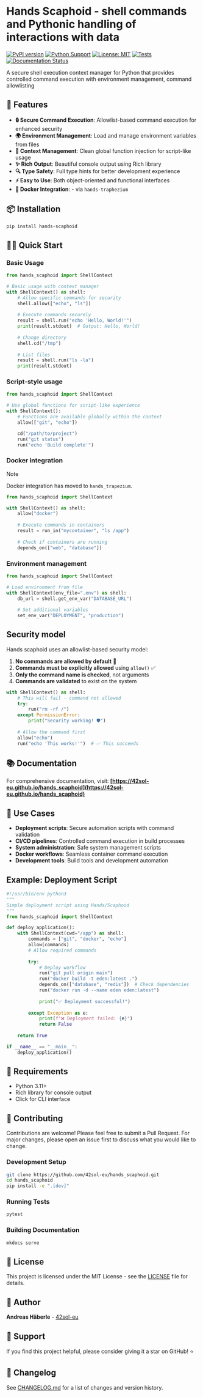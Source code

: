 # Hands Scaphoid - shell commands and Pythonic handling of interactions with data 

[![PyPI version](https://badge.fury.io/py/hands-scaphoid.svg)](https://badge.fury.io/py/hands-scaphoid)
[![Python Support](https://img.shields.io/pypi/pyversions/hands-scaphoid.svg)](https://pypi.org/project/hands-scaphoid/)
[![License: MIT](https://img.shields.io/badge/License-MIT-yellow.svg)](https://opensource.org/licenses/MIT)
[![Tests](https://github.com/42sol-eu/hands_scaphoid/workflows/Tests/badge.svg)](https://github.com/42sol-eu/hands_scaphoid/actions)
[![Documentation Status](https://img.shields.io/badge/docs-latest-brightgreen.svg)](https://42sol-eu.github.io/hands_scaphoid/)

A secure shell execution context manager for Python that provides controlled command execution with environment management, command allowlisting

## 🚀 Features

- **🔒 Secure Command Execution**: Allowlist-based command execution for enhanced security
- **🌍 Environment Management**: Load and manage environment variables from files
- **🎯 Context Management**: Clean global function injection for script-like usage
- **✨ Rich Output**: Beautiful console output using Rich library
- **🔍 Type Safety**: Full type hints for better development experience
- **⚡ Easy to Use**: Both object-oriented and functional interfaces
- **🐳 Docker Integration**: - via `hands-traphezium`

## 📦 Installation

```bash
pip install hands-scaphoid
```

## 🏃‍♂️ Quick Start

### Basic Usage

```python
from hands_scaphoid import ShellContext

# Basic usage with context manager
with ShellContext() as shell:
    # Allow specific commands for security
    shell.allow(["echo", "ls"])
    
    # Execute commands securely
    result = shell.run("echo 'Hello, World!'")
    print(result.stdout)  # Output: Hello, World!
    
    # Change directory
    shell.cd("/tmp")
    
    # List files
    result = shell.run("ls -la")
    print(result.stdout)
```

### Script-style usage

```python
from hands_scaphoid import ShellContext

# Use global functions for script-like experience
with ShellContext():
    # Functions are available globally within the context
    allow(["git", "echo"])

    cd("/path/to/project")
    run("git status")
    run("echo 'Build complete'")
```

### Docker integration

> [!Note]
> Docker integration has moved to `hands_trapezium`.

```python
from hands_scaphoid import ShellContext

with ShellContext() as shell:
    allow("docker")
    
    # Execute commands in containers
    result = run_in("mycontainer", "ls /app")
    
    # Check if containers are running
    depends_on(["web", "database"])
```

### Environment management

```python
from hands_scaphoid import ShellContext

# Load environment from file
with ShellContext(env_file=".env") as shell:
    db_url = shell.get_env_var("DATABASE_URL")
    
    # Set additional variables
    set_env_var("DEPLOYMENT", "production")
```

## Security model

Hands scaphoid uses an allowlist-based security model:

1. **No commands are allowed by default** 🚫
2. **Commands must be explicitly allowed** using `allow()` ✅
3. **Only the command name is checked**, not arguments
4. **Commands are validated** to exist on the system

```python
with ShellContext() as shell:
    # This will fail - command not allowed
    try:   
        run("rm -rf /")
    except PermissionError:
        print("Security working! 🛡️")
    
    # Allow the command first
    allow("echo")
    run("echo 'This works!'")  # ✅ This succeeds
```

## 📚 Documentation

For comprehensive documentation, visit: **[https://42sol-eu.github.io/hands_scaphoid](https://42sol-eu.github.io/hands_scaphoid)**

## 🎯 Use Cases

- **Deployment scripts**: Secure automation scripts with command validation
- **CI/CD pipelines**: Controlled command execution in build processes
- **System administration**: Safe system management scripts
- **Docker workflows**: Seamless container command execution
- **Development tools**: Build tools and development automation

## Example: Deployment Script

```python
#!/usr/bin/env python3
"""
Simple deployment script using Hands/Scaphoid
"""
from hands_scaphoid import ShellContext

def deploy_application():
    with ShellContext(cwd="/app") as shell:
        commands = ["git", "docker", "echo"]
        allow(commands)
        # Allow required commands
        
        try:
            # Deploy workflow
            run("git pull origin main")
            run("docker build -t eden:latest .")
            depends_on(["database", "redis"])  # Check dependencies
            run("docker run -d --name eden eden:latest")
            
            print("✅ Deployment successful!")
            
        except Exception as e:
            print(f"❌ Deployment failed: {e}")
            return False
    
    return True

if __name__ == "__main__":
    deploy_application()
```

## 🔧 Requirements

- Python 3.11+
- Rich library for console output
- Click for CLI interface

## 🤝 Contributing

Contributions are welcome! Please feel free to submit a Pull Request. For major changes, please open an issue first to discuss what you would like to change.

### Development Setup

```bash
git clone https://github.com/42sol-eu/hands_scaphoid.git
cd hands_scaphoid
pip install -e ".[dev]"
```

### Running Tests

```bash
pytest
```

### Building Documentation

```bash
mkdocs serve
```

## 📄 License

This project is licensed under the MIT License - see the [LICENSE](LICENSE) file for details.

## 👤 Author

**Andreas Häberle** - [42sol-eu](https://github.com/42sol-eu)

## 🌟 Support

If you find this project helpful, please consider giving it a star on GitHub! ⭐

## 📝 Changelog

See [CHANGELOG.md](CHANGELOG.md) for a list of changes and version history.